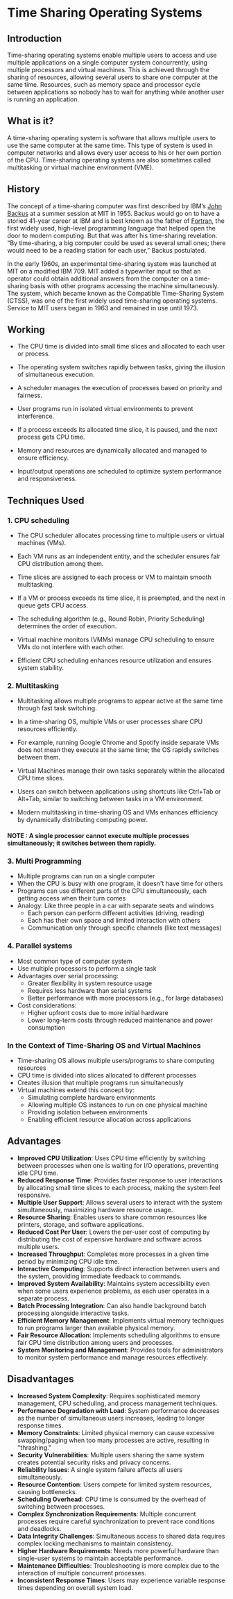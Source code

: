 ﻿# Time Sharing Operating Systems
## Introduction
Time-sharing operating systems enable multiple users to access and use multiple applications on a single computer system concurrently, using multiple processors and virtual machines. This is achieved through the sharing of resources, allowing several users to share one computer at the same time. Resources, such as memory space and processor cycle between applications so nobody has to wait for anything while another user is running an application.

## What is it?
A time-sharing operating system is software that allows multiple users to use the same computer at the same time. This type of system is used in computer networks and allows every user access to his or her own portion of the CPU. Time-sharing operating systems are also sometimes called multitasking or virtual machine environment (VME).

## History
The concept of a time-sharing computer was first described by IBM’s  [John Backus](https://www.ibm.com/history/john-backus "Story: John Backus")  at a summer session at MIT in 1955. Backus would go on to have a storied 41-year career at IBM and is best known as the father of  [Fortran](https://www.ibm.com/history/fortran "Story: Fortran"), the first widely used, high-level programming language that helped open the door to modern computing. But that was after his time-sharing revelation. “By time-sharing, a big computer could be used as several small ones; there would need to be a reading station for each user,” Backus postulated.

In the early 1960s, an experimental time-sharing system was launched at MIT on a modified IBM 709. MIT added a typewriter input so that an operator could obtain additional answers from the computer on a time-sharing basis with other programs accessing the machine simultaneously. The system, which became known as the Compatible Time-Sharing System (CTSS), was one of the first widely used time-sharing operating systems. Service to MIT users began in 1963 and remained in use until 1973.

## Working
   -   The CPU time is divided into small time slices and allocated to each user or process.
        
   -   The operating system switches rapidly between tasks, giving the illusion of simultaneous execution.
        
   -   A scheduler manages the execution of processes based on priority and fairness.
        
   -   User programs run in isolated virtual environments to prevent interference.
        
   -   If a process exceeds its allocated time slice, it is paused, and the next process gets CPU time.
        
   -   Memory and resources are dynamically allocated and managed to ensure efficiency.
        
   -   Input/output operations are scheduled to optimize system performance and responsiveness.

## Techniques Used 

### 1. CPU scheduling
-   The CPU scheduler allocates processing time to multiple users or virtual machines (VMs).
    
-   Each VM runs as an independent entity, and the scheduler ensures fair CPU distribution among them.
    
-   Time slices are assigned to each process or VM to maintain smooth multitasking.
    
-   If a VM or process exceeds its time slice, it is preempted, and the next in queue gets CPU access.
    
-   The scheduling algorithm (e.g., Round Robin, Priority Scheduling) determines the order of execution.
    
-   Virtual machine monitors (VMMs) manage CPU scheduling to ensure VMs do not interfere with each other.
    
-   Efficient CPU scheduling enhances resource utilization and ensures system stability.

### 2. Multitasking
-   Multitasking allows multiple programs to appear active at the same time through fast task switching.
    
-   In a time-sharing OS, multiple VMs or user processes share CPU resources efficiently.
    
-   For example, running Google Chrome and Spotify inside separate VMs does not mean they execute at the same time; the OS rapidly switches between them.
    
-   Virtual Machines manage their own tasks separately within the allocated CPU time slices.
    
-   Users can switch between applications using shortcuts like Ctrl+Tab or Alt+Tab, similar to switching between tasks in a VM environment.
    
-   Modern multitasking in time-sharing OS and VMs enhances efficiency by dynamically distributing computing power.
#### NOTE :  A single processor cannot execute multiple processes simultaneously; it switches between them rapidly.

### 3. Multi Programming
-   Multiple programs can run on a single computer
-   When the CPU is busy with one program, it doesn't have time for others
-   Programs can use different parts of the CPU simultaneously, each getting access when their turn comes
-   Analogy: Like three people in a car with separate seats and windows
    -   Each person can perform different activities (driving, reading)
    -   Each has their own space and limited interaction with others
    -   Communication only through specific channels (like text messages)
    
### 4. Parallel systems
-   Most common type of computer system
-   Use multiple processors to perform a single task
-   Advantages over serial processing:
    -   Greater flexibility in system resource usage
    -   Requires less hardware than serial systems
    -   Better performance with more processors (e.g., for large databases)
-   Cost considerations:
    -   Higher upfront costs due to more initial hardware
    -   Lower long-term costs through reduced maintenance and power consumption
### In the Context of Time-Sharing OS and Virtual Machines
-   Time-sharing OS allows multiple users/programs to share computing resources
-   CPU time is divided into slices allocated to different processes
-   Creates illusion that multiple programs run simultaneously
-   Virtual machines extend this concept by:
    -   Simulating complete hardware environments
    -   Allowing multiple OS instances to run on one physical machine
    -   Providing isolation between environments
    -   Enabling efficient resource allocation across applications

## Advantages
-   **Improved CPU Utilization**: Uses CPU time efficiently by switching between processes when one is waiting for I/O operations, preventing idle CPU time.
-   **Reduced Response Time**: Provides faster response to user interactions by allocating small time slices to each process, making the system feel responsive.
-   **Multiple User Support**: Allows several users to interact with the system simultaneously, maximizing hardware resource usage.
-   **Resource Sharing**: Enables users to share common resources like printers, storage, and software applications.
-   **Reduced Cost Per User**: Lowers the per-user cost of computing by distributing the cost of expensive hardware and software across multiple users.
-   **Increased Throughput**: Completes more processes in a given time period by minimizing CPU idle time.
-   **Interactive Computing**: Supports direct interaction between users and the system, providing immediate feedback to commands.
-   **Improved System Availability**: Maintains system accessibility even when some users experience problems, as each user operates in a separate process.
-   **Batch Processing Integration**: Can also handle background batch processing alongside interactive tasks.
-   **Efficient Memory Management**: Implements virtual memory techniques to run programs larger than available physical memory.
-   **Fair Resource Allocation**: Implements scheduling algorithms to ensure fair CPU time distribution among users and processes.
-   **System Monitoring and Management**: Provides tools for administrators to monitor system performance and manage resources effectively.

## Disadvantages
-   **Increased System Complexity**: Requires sophisticated memory management, CPU scheduling, and process management techniques.
-   **Performance Degradation with Load**: System performance decreases as the number of simultaneous users increases, leading to longer response times.
-   **Memory Constraints**: Limited physical memory can cause excessive swapping/paging when too many processes are active, resulting in "thrashing."
-   **Security Vulnerabilities**: Multiple users sharing the same system creates potential security risks and privacy concerns.
-   **Reliability Issues**: A single system failure affects all users simultaneously.
-   **Resource Contention**: Users compete for limited system resources, causing bottlenecks.
-   **Scheduling Overhead**: CPU time is consumed by the overhead of switching between processes.
-   **Complex Synchronization Requirements**: Multiple concurrent processes require careful synchronization to prevent race conditions and deadlocks.
-   **Data Integrity Challenges**: Simultaneous access to shared data requires complex locking mechanisms to maintain consistency.
-   **Higher Hardware Requirements**: Needs more powerful hardware than single-user systems to maintain acceptable performance.
-   **Maintenance Difficulties**: Troubleshooting is more complex due to the interaction of multiple concurrent processes.
-   **Inconsistent Response Times**: Users may experience variable response times depending on overall system load.
